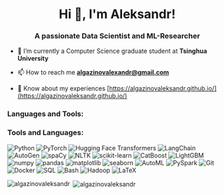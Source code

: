 <h1 align="center">Hi 👋, I'm Aleksandr!</h1>
<h3 align="center">A passionate Data Scientist and ML-Researcher</h3>

- 🌱 I’m currently a Computer Science graduate student at **Tsinghua University**

- 📫 How to reach me **algazinovalexandr@gmail.com**

- 📄 Know about my experiences [https://algazinovaleksandr.github.io/](https://algazinovaleksandr.github.io/)

<h3 align="left">Languages and Tools:</h3>

<h3>Tools and Languages:</h3>
<p>
    <img src="https://img.shields.io/badge/Python-3776AB?style=for-the-badge&logo=python&logoColor=white" alt="Python"/>
    <img src="https://img.shields.io/badge/PyTorch-EE4C2C?style=for-the-badge&logo=pytorch&logoColor=white" alt="PyTorch"/>
    <img src="https://img.shields.io/badge/Hugging%20Face-Transformers-yellow?style=for-the-badge&logo=huggingface&logoColor=black" alt="Hugging Face Transformers"/>
    <img src="https://img.shields.io/badge/LangChain-00C65A?style=for-the-badge&logo=langchain&logoColor=white" alt="LangChain"/>
    <img src="https://img.shields.io/badge/AutoGen-4285F4?style=for-the-badge" alt="AutoGen"/>
    <img src="https://img.shields.io/badge/spaCy-09A3D5?style=for-the-badge&logo=spacy&logoColor=white" alt="spaCy"/>
    <img src="https://img.shields.io/badge/NLTK-3776AB?style=for-the-badge&logo=nltk&logoColor=white" alt="NLTK"/>
    <img src="https://img.shields.io/badge/scikit--learn-F7931E?style=for-the-badge&logo=scikit-learn&logoColor=white" alt="scikit-learn"/>
    <img src="https://img.shields.io/badge/CatBoost-FF69B4?style=for-the-badge&logo=catboost&logoColor=white" alt="CatBoost"/>
    <img src="https://img.shields.io/badge/LightGBM-006400?style=for-the-badge&logo=lightgbm&logoColor=white" alt="LightGBM"/>
    <img src="https://img.shields.io/badge/numpy-%23013243.svg?style=for-the-badge&logo=numpy&logoColor=white" alt="numpy"/>
    <img src="https://img.shields.io/badge/pandas-%23150458.svg?style=for-the-badge&logo=pandas&logoColor=white" alt="pandas"/>
    <img src="https://img.shields.io/badge/matplotlib-%23ffffff.svg?style=for-the-badge&logo=matplotlib&logoColor=black" alt="matplotlib"/>
    <img src="https://img.shields.io/badge/seaborn-%233776AB.svg?style=for-the-badge&logo=seaborn&logoColor=white" alt="seaborn"/>
    <img src="https://img.shields.io/badge/AutoML-8A2BE2?style=for-the-badge" alt="AutoML"/>
    <img src="https://img.shields.io/badge/Apache%20Spark-E25A1C?style=for-the-badge&logo=apachespark&logoColor=white" alt="PySpark"/>
    <img src="https://img.shields.io/badge/Git-F05032?style=for-the-badge&logo=git&logoColor=white" alt="Git"/>
    <img src="https://img.shields.io/badge/Docker-2496ED?style=for-the-badge&logo=docker&logoColor=white" alt="Docker"/>
    <img src="https://img.shields.io/badge/SQL-025E8C?style=for-the-badge&logo=sqlite&logoColor=white" alt="SQL"/>
    <img src="https://img.shields.io/badge/Bash-4EAA25?style=for-the-badge&logo=gnubash&logoColor=white" alt="Bash"/>
    <img src="https://img.shields.io/badge/Apache%20Hadoop-66CCFF?style=for-the-badge&logo=apachehadoop&logoColor=black" alt="Hadoop"/>
    <img src="https://img.shields.io/badge/LaTeX-008080?style=for-the-badge&logo=latex&logoColor=white" alt="LaTeX"/>
</p>


<p><img align="left" src="https://github-readme-stats.vercel.app/api/top-langs?username=algazinovaleksandr&show_icons=true&locale=en&layout=compact" alt="algazinovaleksandr" /></p>

<p>&nbsp;<img align="center" src="https://github-readme-stats.vercel.app/api?username=algazinovaleksandr&show_icons=true&locale=en" alt="algazinovaleksandr" /></p>
